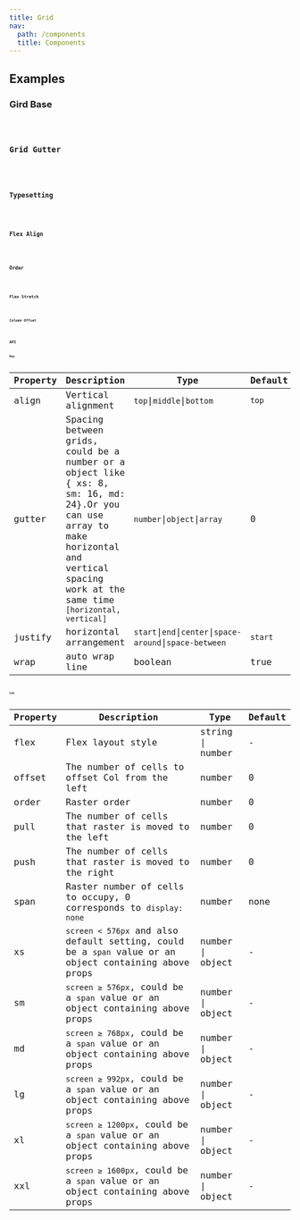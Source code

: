 ```yaml
---
title: Grid
nav:
  path: /components
  title: Components
---
```


## Examples

### Gird Base

<code src="./demo/base.tsx" />

### Grid Gutter

<code src="./demo/gutter.tsx" />

### Typesetting

<code src="./demo/flex-justify.tsx" />

### Flex Align

<code src="./demo/flex-align.tsx" />

### Order

<code src="./demo/flex-order.tsx" />

### Flex Stretch

<code src="./demo/flex.tsx" />

### Column Offset

<code src="./demo/offset.tsx" />

## API

### Row

| Property | Description                                                                                                                                                                                    | Type                                                      | Default |
| -------- | ---------------------------------------------------------------------------------------------------------------------------------------------------------------------------------------------- | --------------------------------------------------------- | ------- |
| align    | Vertical alignment                                                                                                                                                                             | `top`\|`middle`\|`bottom`                                 | `top`   |
| gutter   | Spacing between grids, could be a number or a object like { xs: 8, sm: 16, md: 24}.Or you can use array to make horizontal and vertical spacing work at the same time `[horizontal, vertical]` | `number`\|`object`\|`array`                               | 0       |
| justify  | horizontal arrangement                                                                                                                                                                         | `start`\|`end`\|`center`\|`space-around`\|`space-between` | `start` |
| wrap     | auto wrap line                                                                                                                                                                                 | boolean                                                   | true    |

### Col

| Property | Description                                                                                            | Type             | Default |
| -------- | ------------------------------------------------------------------------------------------------------ | ---------------- | ------- |
| flex     | Flex layout style                                                                                      | string \| number | -       |
| offset   | The number of cells to offset Col from the left                                                        | number           | 0       |
| order    | Raster order                                                                                           | number           | 0       |
| pull     | The number of cells that raster is moved to the left                                                   | number           | 0       |
| push     | The number of cells that raster is moved to the right                                                  | number           | 0       |
| span     | Raster number of cells to occupy, 0 corresponds to `display: none`                                     | number           | none    |
| xs       | `screen < 576px` and also default setting, could be a `span` value or an object containing above props | number \| object | -       |
| sm       | `screen ≥ 576px`, could be a `span` value or an object containing above props                          | number \| object | -       |
| md       | `screen ≥ 768px`, could be a `span` value or an object containing above props                          | number \| object | -       |
| lg       | `screen ≥ 992px`, could be a `span` value or an object containing above props                          | number \| object | -       |
| xl       | `screen ≥ 1200px`, could be a `span` value or an object containing above props                         | number \| object | -       |
| xxl      | `screen ≥ 1600px`, could be a `span` value or an object containing above props                         | number \| object | -       |

<style>
[id^=components-grid-demo-] .whale-row > .whale-col {
  min-height: 30px;
  margin-top: 8px;
  margin-bottom: 8px;
  color: #fff;
  text-align: center;
  border-radius: 0;
  padding: 16px 0;
  background-color: rgba(0, 146, 255, 0.75);
}

[id^=components-grid-demo-] .whale-row > .whale-col:nth-child(even) {
  background-color: rgba(0, 146, 255);
}

[id^=components-grid-demo-] .whale-row  .gutter-row {
  background-color: #fff;
  padding: 0;
}
</style>
